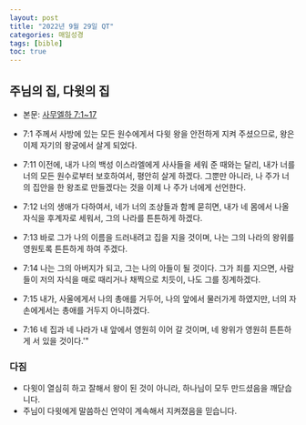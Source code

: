 ```yaml
---
layout: post
title: "2022년 9월 29일 QT"
categories: 매일성경
tags: [bible]
toc: true
---
```


## 주님의 집, 다윗의 집
- 본문: [사무엘하 7:1~17](https://www.bskorea.or.kr/bible/korbibReadpage.php?version=SAE&book=2sa&chap=7&sec=1&cVersion=&fontSize=15px&fontWeight=normal)

- 7:1 주께서 사방에 있는 모든 원수에게서 다윗 왕을 안전하게 지켜 주셨으므로, 왕은 이제 자기의 왕궁에서 살게 되었다.
- 7:11 이전에, 내가 나의 백성 이스라엘에게 사사들을 세워 준 때와는 달리, 내가 너를 너의 모든 원수로부터 보호하여서, 평안히 살게 하겠다. 그뿐만 아니라, 나 주가 너의 집안을 한 왕조로 만들겠다는 것을 이제 나 주가 너에게 선언한다.
- 7:12 너의 생애가 다하여서, 네가 너의 조상들과 함께 묻히면, 내가 네 몸에서 나올 자식을 후계자로 세워서, 그의 나라를 튼튼하게 하겠다.
- 7:13 바로 그가 나의 이름을 드러내려고 집을 지을 것이며, 나는 그의 나라의 왕위를 영원토록 튼튼하게 하여 주겠다.
- 7:14 나는 그의 아버지가 되고, 그는 나의 아들이 될 것이다. 그가 죄를 지으면, 사람들이 저의 자식을 매로 때리거나 채찍으로 치듯이, 나도 그를 징계하겠다.
- 7:15 내가, 사울에게서 나의 총애를 거두어, 나의 앞에서 물러가게 하였지만, 너의 자손에게서는 총애를 거두지 아니하겠다.
- 7:16 네 집과 네 나라가 내 앞에서 영원히 이어 갈 것이며, 네 왕위가 영원히 튼튼하게 서 있을 것이다.'"

### 다짐
- 다윗이 열심히 하고 잘해서 왕이 된 것이 아니라, 하나님이 모두 만드셨음을 깨닫습니다.
- 주님이 다윗에게 말씀하신 언약이 계속해서 지켜졌음을 믿습니다.
